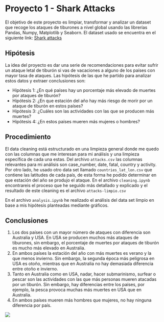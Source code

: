 # Proyecto 1 - Shark Attacks 

El objetivo de este proyecto es limpiar, transformar y analizar un dataset que recoge los ataques de tiburones a nivel global usando las librerías Pandas, Numpy, Matplotlib y Seaborn. El dataset usado se encuentra en el siguiente link: [Shark attacks](https://www.kaggle.com/datasets/teajay/global-shark-attacks)

## Hipótesis
La idea del proyecto es dar una serie de recomendaciones para evitar sufrir un ataque letal de tiburón si vas de vacaciones a alguno de los países con mayor tasa de ataques. Las hipótesis de las que he partido para analizar estos datos y extraer conclusiones son: 
- Hipótesis 1: ¿En qué países hay un porcentaje más elevado de muertes por ataques de tiburón?
- Hipótesis 2: ¿En que estación del año hay más riesgo de morir por un ataque de tiburón en estos países?
- Hipótesis 3: ¿Cuáles son las actividades con las que se producen más muertes?
- Hipótesis 4: ¿En estos países mueren más mujeres o hombres?

## Procedimiento
El data cleaning está estructurado en una limpieza general donde me quedo con las columnas que me interesan para mi análisis y una limpieza específica de cada una estas. Del archivo ```attacks.csv``` las columnas relevantes para mi análisis son case_number, date, fatal, country y activity. Por otro lado, he usado otro data set llamado ```countries_lat_lon.csv``` que contiene las latitudes de cada país, de esta forma he podido determinar en que estación del año se produjo el ataque.  En el archivo ```cleaning.ipynb``` encontrareis el proceso que he seguido más detallado y explicado y el resultado de este cleaning es el archivo ```attacks-limpio.csv```

En el archivo ```analysis.ipynb```  he realizado el análisis del data set limpio en base a mis hipótesis planteadas  mediante gráficos. 

## Conclusiones
1.	Los dos países con un mayor número de ataques con diferencia son Australia y USA. En USA se producen muchos más ataques de tiburones, sin embargo, el porcentaje de muertes por ataques de tiburón es mucho más elevado en Australia. 
2.	En ambos países la estación del año con más muertes es verano y la que menos invierno. Sin embargo, la segunda época más peligrosa en USA es otoño, mientras que en Australia no hay demasiada diferencia entre otoño e invierno.
3.	Tanto en Australia como en USA, nadar, hacer submarinismo, surfear o pescar son las actividades con las que más personas mueren atacadas por un tiburón. Sin embargo, hay diferencias entre los países, por ejemplo, la pesca provoca muchas más muertes en USA que en Australia. 
4.	En ambos países mueren más hombres que mujeres, no hay ninguna diferencia por país. 


![](memeshark.jpg)

